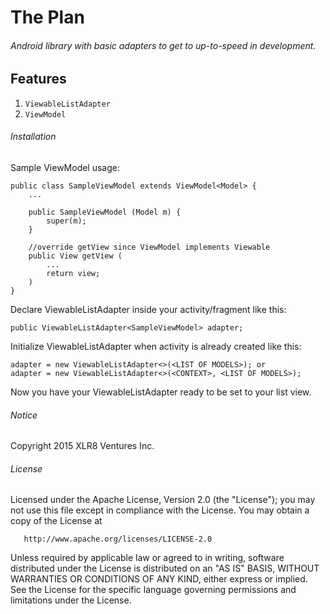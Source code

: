# The Plan

###### Android library with basic adapters to get to up-to-speed in development.

Features
----

1. `ViewableListAdapter`
2. `ViewModel`

###### Installation

Sample ViewModel usage:

```
public class SampleViewModel extends ViewModel<Model> {
    ...

    public SampleViewModel (Model m) {
        super(m);
    }

    //override getView since ViewModel implements Viewable
    public View getView (
        ...
        return view;
    )
}
```

Declare ViewableListAdapter inside your activity/fragment like this:

```
public ViewableListAdapter<SampleViewModel> adapter;
```

Initialize ViewableListAdapter when activity is already created like this:
```
adapter = new ViewableListAdapter<>(<LIST OF MODELS>); or
adapter = new ViewableListAdapter<>(<CONTEXT>, <LIST OF MODELS>);
```

Now you have your ViewableListAdapter ready to be set to your list view.

###### Notice
Copyright 2015 XLR8 Ventures Inc.

###### License
Licensed under the Apache License, Version 2.0 (the "License");
   you may not use this file except in compliance with the License.
   You may obtain a copy of the License at

       http://www.apache.org/licenses/LICENSE-2.0

   Unless required by applicable law or agreed to in writing, software
   distributed under the License is distributed on an "AS IS" BASIS,
   WITHOUT WARRANTIES OR CONDITIONS OF ANY KIND, either express or implied.
   See the License for the specific language governing permissions and
   limitations under the License.

